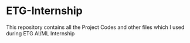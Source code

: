 # ETG-Internship
This repository contains all the Project Codes and other files which I used during ETG AI/ML Internship
